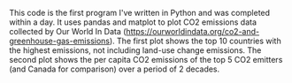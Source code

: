 This code  is the first program I've written in Python and was completed within a day. It uses pandas and matplot to plot CO2 emissions data collected by Our World In Data (https://ourworldindata.org/co2-and-greenhouse-gas-emissions). The first plot shows the top 10 countries with the highest emissions, not including land-use change emissions.
The second plot shows the per capita CO2 emissions of the top 5 CO2 emitters (and Canada for comparison) over a period of 2 decades.
